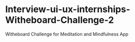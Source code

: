 # Interview-ui-ux-internships-Witheboard-Challenge-2
Witheboard Challenge for Meditation and Mindfulness App
